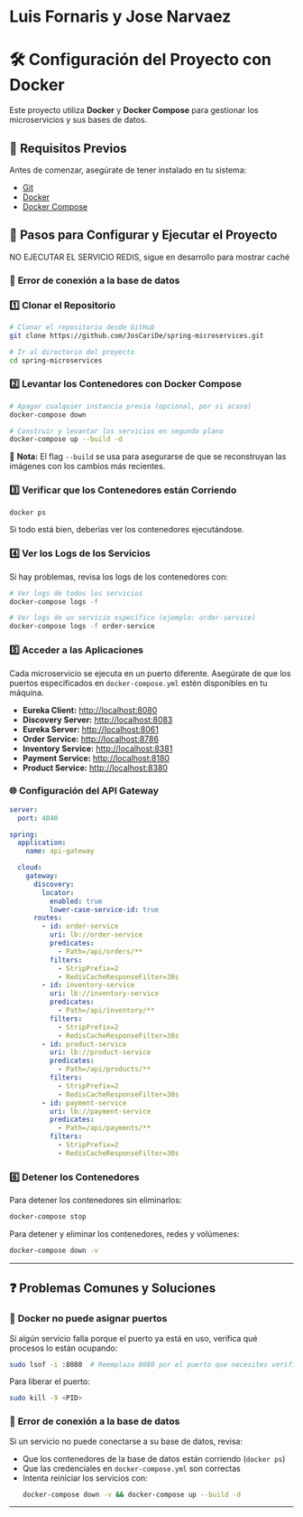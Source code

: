 # Luis Fornaris y Jose Narvaez
# 🛠️ Configuración del Proyecto con Docker

Este proyecto utiliza **Docker** y **Docker Compose** para gestionar los microservicios y sus bases de datos.

## 📌 **Requisitos Previos**
Antes de comenzar, asegúrate de tener instalado en tu sistema:
- [Git](https://git-scm.com/downloads)
- [Docker](https://www.docker.com/get-started)
- [Docker Compose](https://docs.docker.com/compose/install/)

## 🚀 **Pasos para Configurar y Ejecutar el Proyecto**
NO EJECUTAR EL SERVICIO REDIS, sigue en desarrollo para mostrar caché
### 🔴 **Error de conexión a la base de datos**

### 1️⃣ **Clonar el Repositorio**
```bash
# Clonar el repositorio desde GitHub
git clone https://github.com/JosCariDe/spring-microservices.git

# Ir al directorio del proyecto
cd spring-microservices
```

### 2️⃣ **Levantar los Contenedores con Docker Compose**
```bash
# Apagar cualquier instancia previa (opcional, por si acaso)
docker-compose down

# Construir y levantar los servicios en segundo plano
docker-compose up --build -d
```
📌 **Nota:** El flag `--build` se usa para asegurarse de que se reconstruyan las imágenes con los cambios más recientes.

### 3️⃣ **Verificar que los Contenedores están Corriendo**
```bash
docker ps
```
Si todo está bien, deberías ver los contenedores ejecutándose.

### 4️⃣ **Ver los Logs de los Servicios**
Si hay problemas, revisa los logs de los contenedores con:
```bash
# Ver logs de todos los servicios
docker-compose logs -f

# Ver logs de un servicio específico (ejemplo: order-service)
docker-compose logs -f order-service
```

### 5️⃣ **Acceder a las Aplicaciones**
Cada microservicio se ejecuta en un puerto diferente. Asegúrate de que los puertos especificados en `docker-compose.yml` estén disponibles en tu máquina.

- **Eureka Client:** [http://localhost:8080](http://localhost:8080)
- **Discovery Server:** [http://localhost:8083](http://localhost:8080)
- **Eureka Server:** [http://localhost:8061](http://localhost:8080)
- **Order Service:** [http://localhost:8786](http://localhost:8080)
- **Inventory Service:** [http://localhost:8381](http://localhost:8181)
- **Payment Service:** [http://localhost:8180](http://localhost:8182)
- **Product Service:** [http://localhost:8380](http://localhost:8280)

### 🌐 **Configuración del API Gateway**
```yaml
server:
  port: 4040

spring:
  application:
    name: api-gateway

  cloud:
    gateway:
      discovery:
        locator:
          enabled: true
          lower-case-service-id: true
      routes:
        - id: order-service
          uri: lb://order-service
          predicates:
            - Path=/api/orders/**
          filters:
            - StripPrefix=2
            - RedisCacheResponseFilter=30s
        - id: inventory-service
          uri: lb://inventory-service
          predicates:
            - Path=/api/inventory/**
          filters:
            - StripPrefix=2
            - RedisCacheResponseFilter=30s
        - id: product-service
          uri: lb://product-service
          predicates:
            - Path=/api/products/**
          filters:
            - StripPrefix=2
            - RedisCacheResponseFilter=30s
        - id: payment-service
          uri: lb://payment-service
          predicates:
            - Path=/api/payments/**
          filters:
            - StripPrefix=2
            - RedisCacheResponseFilter=30s
```
### 6️⃣ **Detener los Contenedores**
Para detener los contenedores sin eliminarlos:
```bash
docker-compose stop
```
Para detener y eliminar los contenedores, redes y volúmenes:
```bash
docker-compose down -v
```

---

## ❓ **Problemas Comunes y Soluciones**
### 🔴 **Docker no puede asignar puertos**
Si algún servicio falla porque el puerto ya está en uso, verifica qué procesos lo están ocupando:
```bash
sudo lsof -i :8080  # Reemplaza 8080 por el puerto que necesites verificar
```
Para liberar el puerto:
```bash
sudo kill -9 <PID>
```

### 🔴 **Error de conexión a la base de datos**
Si un servicio no puede conectarse a su base de datos, revisa:
- Que los contenedores de la base de datos están corriendo (`docker ps`)
- Que las credenciales en `docker-compose.yml` son correctas
- Intenta reiniciar los servicios con:
  ```bash
  docker-compose down -v && docker-compose up --build -d
  ```

---



